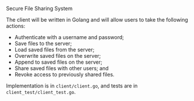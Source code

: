 Secure File Sharing System

The client will be written in Golang and will allow users to take the following actions:

- Authenticate with a username and password;
- Save files to the server;
- Load saved files from the server;
- Overwrite saved files on the server;
- Append to saved files on the server;
- Share saved files with other users; and
- Revoke access to previously shared files.

Implementation is in `client/client.go`, and tests are in `client_test/client_test.go`.


